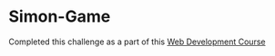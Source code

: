 # Simon-Game
Completed this challenge as a part of this [Web Development Course](https://www.udemy.com/course/the-complete-web-development-bootcamp/)

